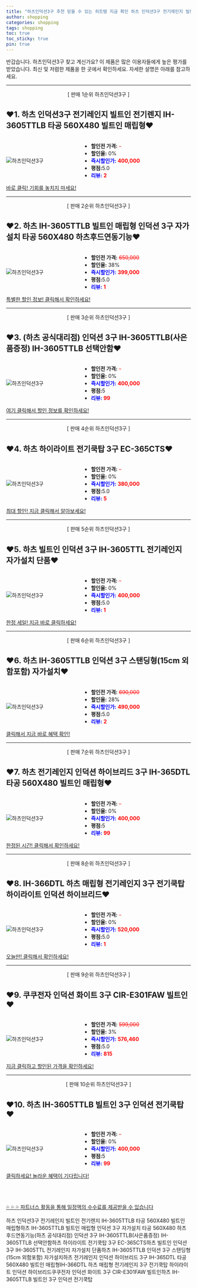 ```yaml
---
title: "하츠인덕션3구 추천 믿을 수 있는 히트템 지금 확인 하츠 인덕션3구 전기레인지 빌트인 전기렌지"
author: shopping
categories: shopping
tags: shopping
toc: true
toc_sticky: true
pin: true
---
```

반갑습니다. 하츠인덕션3구 찾고 계신가요? 이 제품은 많은 이용자들에게 높은 평가를 받았습니다. 최신 및 저렴한 제품을 한 곳에서 확인하세요. 자세한 설명은 아래를 참고하세요.

---
<p class="toplist" style="margin: 0 auto; display: block; width: fit-content;">[ 판매 1순위 하츠인덕션3구 ]</p>

<h2><strong>❤️1. 하츠 인덕션3구 전기레인지 빌트인 전기렌지 IH-3605TTLB 타공 560X480 빌트인 매립형❤️</strong></h2>

<div style="display: flex; align-items: center;">
    <div style="flex: 0.4;">
        <img src="https://thumbnail10.coupangcdn.com/thumbnails/remote/230x230ex/image/vendor_inventory/0777/dc54a1b8c481690508e12dd3becc10333f9bcfd681c9df5413c29e767c34.jpg" alt="하츠인덕션3구" style="max-width: 100%;">
    </div>
    <div style="flex: 0.6; margin-left: 10px;">
        <ul>
            <li><strong>할인전 가격:</strong> <del style="color: red;">-</del></li>
            <li><strong>할인율:</strong> 0%</li>
            <li><span style='color:blue'><strong>즉시할인가:</strong></span> <span style='color:red'><strong>400,000</strong></span></li>
            <li><strong>평점:</strong>5.0</li>
            <li><span style='color:blue'><strong>리뷰:</strong></span> <span style='color:red'><strong>2</strong></span></li>
        </ul>
    </div>
</div>
<div class="center">
    <a href="https://William4Davisa.github.io?lptag=AF9450613&subid=githubio&pageKey=7977524461&traceid=V0-153&itemId=22122226960&vendorItemId=89169103938" class="myButton">
        바로 클릭! 기회를 놓치지 마세요!
    </a>
</div>


---
<p class="toplist" style="margin: 0 auto; display: block; width: fit-content;">[ 판매 2순위 하츠인덕션3구 ]</p>

<h2><strong>❤️2. 하츠 IH-3605TTLB 빌트인 매립형 인덕션 3구 자가설치 타공 560X480 하츠후드연동기능❤️</strong></h2>

<div style="display: flex; align-items: center;">
    <div style="flex: 0.4;">
        <img src="https://thumbnail7.coupangcdn.com/thumbnails/remote/230x230ex/image/vendor_inventory/6230/c6962657688f6326516b2cf7d600455a8a7805f07906052f81985e55ce26.jpg" alt="하츠인덕션3구" style="max-width: 100%;">
    </div>
    <div style="flex: 0.6; margin-left: 10px;">
        <ul>
            <li><strong>할인전 가격:</strong> <del style="color: red;">650,000</del></li>
            <li><strong>할인율:</strong> 38%</li>
            <li><span style='color:blue'><strong>즉시할인가:</strong></span> <span style='color:red'><strong>399,000</strong></span></li>
            <li><strong>평점:</strong>5.0</li>
            <li><span style='color:blue'><strong>리뷰:</strong></span> <span style='color:red'><strong>1</strong></span></li>
        </ul>
    </div>
</div>
<div class="center">
    <a href="https://William4Davisa.github.io?lptag=AF9450613&subid=githubio&pageKey=8082792633&traceid=V0-153&itemId=22798693329&vendorItemId=89833630460" class="myButton">
        특별한 할인 정보! 클릭해서 확인하세요!
    </a>
</div>


---
<p class="toplist" style="margin: 0 auto; display: block; width: fit-content;">[ 판매 3순위 하츠인덕션3구 ]</p>

<h2><strong>❤️3. (하츠 공식대리점) 인덕션 3구 IH-3605TTLB(사은품증정) IH-3605TTLB 선택안함❤️</strong></h2>

<div style="display: flex; align-items: center;">
    <div style="flex: 0.4;">
        <img src="https://thumbnail8.coupangcdn.com/thumbnails/remote/230x230ex/image/vendor_inventory/df0b/068ebb30046a2360107bf1439dc1448ec1020f19221ef01f7ef69b38cdcd.png" alt="하츠인덕션3구" style="max-width: 100%;">
    </div>
    <div style="flex: 0.6; margin-left: 10px;">
        <ul>
            <li><strong>할인전 가격:</strong> <del style="color: red;">-</del></li>
            <li><strong>할인율:</strong> 0%</li>
            <li><span style='color:blue'><strong>즉시할인가:</strong></span> <span style='color:red'><strong>400,000</strong></span></li>
            <li><strong>평점:</strong>5</li>
            <li><span style='color:blue'><strong>리뷰:</strong></span> <span style='color:red'><strong>99</strong></span></li>
        </ul>
    </div>
</div>
<div class="center">
    <a href="https://William4Davisa.github.io?lptag=AF9450613&subid=githubio&pageKey=8207915876&traceid=V0-153&itemId=23548797151&vendorItemId=90574867327" class="myButton">
        여기 클릭해서 할인 정보를 확인하세요!
    </a>
</div>


---
<p class="toplist" style="margin: 0 auto; display: block; width: fit-content;">[ 판매 4순위 하츠인덕션3구 ]</p>

<h2><strong>❤️4. 하츠 하이라이트 전기쿡탑 3구 EC-365CTS❤️</strong></h2>

<div style="display: flex; align-items: center;">
    <div style="flex: 0.4;">
        <img src="https://thumbnail9.coupangcdn.com/thumbnails/remote/230x230ex/image/vendor_inventory/820f/cbc7820ce7b74ec719af6059f803107b05598b6ae82f8b1c3972f9b20375.jpg" alt="하츠인덕션3구" style="max-width: 100%;">
    </div>
    <div style="flex: 0.6; margin-left: 10px;">
        <ul>
            <li><strong>할인전 가격:</strong> <del style="color: red;">-</del></li>
            <li><strong>할인율:</strong> 0%</li>
            <li><span style='color:blue'><strong>즉시할인가:</strong></span> <span style='color:red'><strong>380,000</strong></span></li>
            <li><strong>평점:</strong>5.0</li>
            <li><span style='color:blue'><strong>리뷰:</strong></span> <span style='color:red'><strong>5</strong></span></li>
        </ul>
    </div>
</div>
<div class="center">
    <a href="https://William4Davisa.github.io?lptag=AF9450613&subid=githubio&pageKey=5766223291&traceid=V0-153&itemId=9782182603&vendorItemId=78435431045" class="myButton">
        최대 할인! 지금 클릭해서 알아보세요!
    </a>
</div>


---
<p class="toplist" style="margin: 0 auto; display: block; width: fit-content;">[ 판매 5순위 하츠인덕션3구 ]</p>

<h2><strong>❤️5. 하츠 빌트인 인덕션 3구 IH-3605TTL 전기레인지 자가설치 단품❤️</strong></h2>

<div style="display: flex; align-items: center;">
    <div style="flex: 0.4;">
        <img src="https://thumbnail10.coupangcdn.com/thumbnails/remote/230x230ex/image/vendor_inventory/59ed/74ebd7b89cf82fe97a066cf39ea8276c314be07f83198a4de19ecbed9f62.jpg" alt="하츠인덕션3구" style="max-width: 100%;">
    </div>
    <div style="flex: 0.6; margin-left: 10px;">
        <ul>
            <li><strong>할인전 가격:</strong> <del style="color: red;">-</del></li>
            <li><strong>할인율:</strong> 0%</li>
            <li><span style='color:blue'><strong>즉시할인가:</strong></span> <span style='color:red'><strong>400,000</strong></span></li>
            <li><strong>평점:</strong>5.0</li>
            <li><span style='color:blue'><strong>리뷰:</strong></span> <span style='color:red'><strong>1</strong></span></li>
        </ul>
    </div>
</div>
<div class="center">
    <a href="https://William4Davisa.github.io?lptag=AF9450613&subid=githubio&pageKey=7829963342&traceid=V0-153&itemId=21293440395&vendorItemId=88353294818" class="myButton">
        한정 세일! 지금 바로 클릭하세요!
    </a>
</div>


---
<p class="toplist" style="margin: 0 auto; display: block; width: fit-content;">[ 판매 6순위 하츠인덕션3구 ]</p>

<h2><strong>❤️6. 하츠 IH-3605TTLB 인덕션 3구 스탠딩형(15cm 외함포함) 자가설치❤️</strong></h2>

<div style="display: flex; align-items: center;">
    <div style="flex: 0.4;">
        <img src="https://thumbnail7.coupangcdn.com/thumbnails/remote/230x230ex/image/vendor_inventory/c614/08e00896d9be0d5f0b27331f35e0fb8e067b61e2fae45b632632cc71cd49.jpg" alt="하츠인덕션3구" style="max-width: 100%;">
    </div>
    <div style="flex: 0.6; margin-left: 10px;">
        <ul>
            <li><strong>할인전 가격:</strong> <del style="color: red;">690,000</del></li>
            <li><strong>할인율:</strong> 28%</li>
            <li><span style='color:blue'><strong>즉시할인가:</strong></span> <span style='color:red'><strong>490,000</strong></span></li>
            <li><strong>평점:</strong>5.0</li>
            <li><span style='color:blue'><strong>리뷰:</strong></span> <span style='color:red'><strong>2</strong></span></li>
        </ul>
    </div>
</div>
<div class="center">
    <a href="https://William4Davisa.github.io?lptag=AF9450613&subid=githubio&pageKey=7844704547&traceid=V0-153&itemId=21364943799&vendorItemId=88422371206" class="myButton">
        클릭해서 지금 바로 혜택 확인!
    </a>
</div>


---
<p class="toplist" style="margin: 0 auto; display: block; width: fit-content;">[ 판매 7순위 하츠인덕션3구 ]</p>

<h2><strong>❤️7. 하츠 전기레인지 인덕션 하이브리드 3구 IH-365DTL 타공 560X480 빌트인 매립형❤️</strong></h2>

<div style="display: flex; align-items: center;">
    <div style="flex: 0.4;">
        <img src="https://thumbnail8.coupangcdn.com/thumbnails/remote/230x230ex/image/vendor_inventory/66d8/1308162ace4081afd21a49840cea0a0ed3d28f4e1bed6bc50c29211110c3.jpg" alt="하츠인덕션3구" style="max-width: 100%;">
    </div>
    <div style="flex: 0.6; margin-left: 10px;">
        <ul>
            <li><strong>할인전 가격:</strong> <del style="color: red;">-</del></li>
            <li><strong>할인율:</strong> 0%</li>
            <li><span style='color:blue'><strong>즉시할인가:</strong></span> <span style='color:red'><strong>400,000</strong></span></li>
            <li><strong>평점:</strong>5</li>
            <li><span style='color:blue'><strong>리뷰:</strong></span> <span style='color:red'><strong>99</strong></span></li>
        </ul>
    </div>
</div>
<div class="center">
    <a href="https://William4Davisa.github.io?lptag=AF9450613&subid=githubio&pageKey=7977531208&traceid=V0-153&itemId=22122259141&vendorItemId=89169136087" class="myButton">
        한정된 시간! 클릭해서 확인하세요!
    </a>
</div>


---
<p class="toplist" style="margin: 0 auto; display: block; width: fit-content;">[ 판매 8순위 하츠인덕션3구 ]</p>

<h2><strong>❤️8. IH-366DTL 하츠 매립형 전기레인지 3구 전기쿡탑 하이라이트 인덕션 하이브리드❤️</strong></h2>

<div style="display: flex; align-items: center;">
    <div style="flex: 0.4;">
        <img src="https://thumbnail6.coupangcdn.com/thumbnails/remote/230x230ex/image/vendor_inventory/432c/e114aefb487ffec49e4e4a5f906e26ccd92244c429399565dff78caf39b1.jpg" alt="하츠인덕션3구" style="max-width: 100%;">
    </div>
    <div style="flex: 0.6; margin-left: 10px;">
        <ul>
            <li><strong>할인전 가격:</strong> <del style="color: red;">-</del></li>
            <li><strong>할인율:</strong> 0%</li>
            <li><span style='color:blue'><strong>즉시할인가:</strong></span> <span style='color:red'><strong>520,000</strong></span></li>
            <li><strong>평점:</strong>5.0</li>
            <li><span style='color:blue'><strong>리뷰:</strong></span> <span style='color:red'><strong>1</strong></span></li>
        </ul>
    </div>
</div>
<div class="center">
    <a href="https://William4Davisa.github.io?lptag=AF9450613&subid=githubio&pageKey=7276571910&traceid=V0-153&itemId=18569303225&vendorItemId=89964659367" class="myButton">
        오늘만! 클릭해서 확인하세요!
    </a>
</div>


---
<p class="toplist" style="margin: 0 auto; display: block; width: fit-content;">[ 판매 9순위 하츠인덕션3구 ]</p>

<h2><strong>❤️9. 쿠쿠전자 인덕션 화이트 3구 CIR-E301FAW 빌트인❤️</strong></h2>

<div style="display: flex; align-items: center;">
    <div style="flex: 0.4;">
        <img src="https://thumbnail10.coupangcdn.com/thumbnails/remote/230x230ex/image/retail/images/4420122577526781-2b419ddf-220c-4db1-bef8-e1ffdc76afe4.jpg" alt="하츠인덕션3구" style="max-width: 100%;">
    </div>
    <div style="flex: 0.6; margin-left: 10px;">
        <ul>
            <li><strong>할인전 가격:</strong> <del style="color: red;">599,000</del></li>
            <li><strong>할인율:</strong> 3%</li>
            <li><span style='color:blue'><strong>즉시할인가:</strong></span> <span style='color:red'><strong>576,460</strong></span></li>
            <li><strong>평점:</strong>5.0</li>
            <li><span style='color:blue'><strong>리뷰:</strong></span> <span style='color:red'><strong>815</strong></span></li>
        </ul>
    </div>
</div>
<div class="center">
    <a href="https://William4Davisa.github.io?lptag=AF9450613&subid=githubio&pageKey=6636537595&traceid=V0-153&itemId=15291270391&vendorItemId=82511686661" class="myButton">
        지금 클릭하고 할인된 가격을 확인하세요!
    </a>
</div>


---
<p class="toplist" style="margin: 0 auto; display: block; width: fit-content;">[ 판매 10순위 하츠인덕션3구 ]</p>

<h2><strong>❤️10. 하츠 IH-3605TTLB 빌트인 3구 인덕션 전기쿡탑❤️</strong></h2>

<div style="display: flex; align-items: center;">
    <div style="flex: 0.4;">
        <img src="https://thumbnail7.coupangcdn.com/thumbnails/remote/230x230ex/image/vendor_inventory/dc1b/b8aee86379572632319d244f49154e82c2e456f96c750dd79bc276652266.jpg" alt="하츠인덕션3구" style="max-width: 100%;">
    </div>
    <div style="flex: 0.6; margin-left: 10px;">
        <ul>
            <li><strong>할인전 가격:</strong> <del style="color: red;">-</del></li>
            <li><strong>할인율:</strong> 0%</li>
            <li><span style='color:blue'><strong>즉시할인가:</strong></span> <span style='color:red'><strong>400,000</strong></span></li>
            <li><strong>평점:</strong>5</li>
            <li><span style='color:blue'><strong>리뷰:</strong></span> <span style='color:red'><strong>99</strong></span></li>
        </ul>
    </div>
</div>
<div class="center">
    <a href="https://William4Davisa.github.io?lptag=AF9450613&subid=githubio&pageKey=7823689830&traceid=V0-153&itemId=21257985821&vendorItemId=88318393104" class="myButton">
        클릭하세요! 놀라운 혜택이 기다립니다!
    </a>
</div>

<br><br><br>[💦 💦 💦 파트너스 활동을 통해 일정액의 수수료를 제공받을 수 있습니다](https://link.coupang.com/a/bcpT2c)<br><br>하츠 인덕션3구 전기레인지 빌트인 전기렌지 IH-3605TTLB 타공 560X480 빌트인 매립형하츠 IH-3605TTLB 빌트인 매립형 인덕션 3구 자가설치 타공 560X480 하츠후드연동기능(하츠 공식대리점) 인덕션 3구 IH-3605TTLB(사은품증정) IH-3605TTLB 선택안함하츠 하이라이트 전기쿡탑 3구 EC-365CTS하츠 빌트인 인덕션 3구 IH-3605TTL 전기레인지 자가설치 단품하츠 IH-3605TTLB 인덕션 3구 스탠딩형(15cm 외함포함) 자가설치하츠 전기레인지 인덕션 하이브리드 3구 IH-365DTL 타공 560X480 빌트인 매립형IH-366DTL 하츠 매립형 전기레인지 3구 전기쿡탑 하이라이트 인덕션 하이브리드쿠쿠전자 인덕션 화이트 3구 CIR-E301FAW 빌트인하츠 IH-3605TTLB 빌트인 3구 인덕션 전기쿡탑